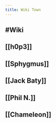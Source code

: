 ```yaml
---
title: Wiki Town
---
```


## #Wiki

## 

## [[h0p3]]

## [[Sphygmus]]

## [[Jack Baty]]

## [[Phil N.]]

## [[Chameleon]]
